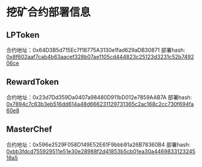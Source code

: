 # 挖矿合约部署信息
## LPToken
合约地址：0x64D3B5d715Ec7f18775A3130e1fad629aDB30871
部署hash: [0x8f602aaf7cab4b63aacef328b07ae1105cd444823c25123d3231c52b749206ce](https://testnet.bscscan.com/tx/0x8f602aaf7cab4b63aacef328b07ae1105cd444823c25123d3231c52b749206ce)

## RewardToken
合约地址：0x23d7Dd359Da0407a98480D911bD012e7859AAB7A
部署hash: [0x7894c7c63b3eb516dd614a48d666231129731365c2ac168c2cc730f694fa60e8](https://testnet.bscscan.com/tx/0x7894c7c63b3eb516dd614a48d666231129731365c2ac168c2cc730f694fa60e8)

## MasterChef
合约地址：0x596e2529F058D149E52E61F9bbb91a26B78360B4
部署hash: [0xbb3fdcd755929511e51e30e28988f2d41853b5cb01ea30a446983312324518a5](https://testnet.bscscan.com/tx/0xbb3fdcd755929511e51e30e28988f2d41853b5cb01ea30a446983312324518a5)